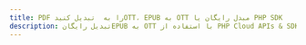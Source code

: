 ---title: PDF را به  تبدیل کنیدOTT، EPUB به OTT مبدل رایگان یا PHP SDKdescription: تبدیل رایگانEPUB به OTT با استفاده از PHP Cloud APIs & SDK همچنین اسناد PDF را در Cloud ایجاد، ویرایش و رندر کنید.---